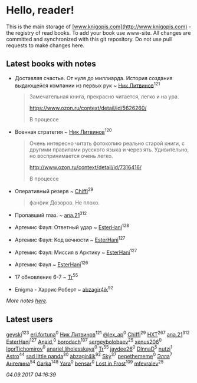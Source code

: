 # Hello, reader!
This is the main storage of [www.knigopis.com](http://www.knigopis.com) - the registry of read books.
To add your book use www-site. All changes are committed and synchronized with this git repository.
Do not use pull requests to make changes here.


## Latest books with notes
* Доставляя счастье. От нуля до миллиарда. История создания выдающейся компании из первых рук ~ [Ник Литвинов](users/241/241974816-vkontakte)<sup>121</sup>
    > Замечательная книга, прекрасно читается, легко и на ура.
    > 
    > https://www.ozon.ru/context/detail/id/5626260/
    > 
    > В процессе

* Военная стратегия ~ [Ник Литвинов](users/241/241974816-vkontakte)<sup>120</sup>
    > Очень интересно читать фотокопию реально старой книги, с другими правилами русского языка и через ять. Удивительно, но воспринимается очень легко.
    > 
    > http://www.ozon.ru/context/detail/id/7316416/
    > 
    > В процессе

* Оперативный резерв ~ [Chiffi](users/105/105831994080785626680-google)<sup>29</sup>
    > фанфик Дозоров. Не плохо.

* Пропавший глаз. ~ [ana.21](users/107/107655526900000657481-google)<sup>312</sup>

* Артемис Фаул: Ответный удар ~ [EsterHani](users/305/30558181-vkontakte)<sup>128</sup>

* Артемис Фаул: Код вечности ~ [EsterHani](users/305/30558181-vkontakte)<sup>127</sup>

* Артемис Фаул: Миссия в Арктику ~ [EsterHani](users/305/30558181-vkontakte)<sup>127</sup>

* Артемис Фаул ~ [EsterHani](users/305/30558181-vkontakte)<sup>126</sup>

* 17 обновление 6-7 ~ [Tr](users/122/12282474-vkontakte)<sup>55</sup>

* Enigma - Харрис Роберт ~ [abzagir4ik](users/362/3621623-vkontakte)<sup>92</sup>


_More notes [here](latest_books_with_notes.md)._


## Latest users
[geyski](users/221/221959664-vkontakte)<sup>123</sup> 
[eri.fortuna](users/415/415025882-vkontakte)<sup>0</sup> 
[Ник Литвинов](users/241/241974816-vkontakte)<sup>121</sup> 
[@lex_ap](users/202/2023503321218070-facebook)<sup>0</sup> 
[Chiffi](users/105/105831994080785626680-google)<sup>29</sup> 
[HXT](users/100/100002563462782-facebook)<sup>267</sup> 
[ana.21](users/107/107655526900000657481-google)<sup>312</sup> 
[EsterHani](users/305/30558181-vkontakte)<sup>127</sup> 
[Anaid ](users/251/251826667-vkontakte)<sup>0</sup> 
[borodach](users/157/15706320-vkontakte)<sup>107</sup> 
[sergeybolobaev](users/379/37918255-vkontakte)<sup>25</sup> 
[xenus206](users/468/4688100-vkontakte)<sup>0</sup> 
[IgorTichomirov](users/431/431531313-vkontakte)<sup>0</sup> 
[anariel.liholesskaya](users/283/283147557-vkontakte)<sup>0</sup> 
[Tr](users/122/12282474-vkontakte)<sup>55</sup> 
[jaydee26](users/383/383251823-vkontakte)<sup>0</sup> 
[DInnaD](users/497/497594403964454-facebook)<sup>5</sup> 
[nutzi](users/197/197654375-vkontakte)<sup>1</sup> 
[Astro](users/282/282662025-vkontakte)<sup>44</sup> 
[sad little panda](users/188/1882525281990290-facebook)<sup>30</sup> 
[abzagir4ik](users/362/3621623-vkontakte)<sup>92</sup> 
[Sky](users/118/118049897850017649660-google)<sup>37</sup> 
[pepethememe](users/524/524405564573977-facebook)<sup>0</sup> 
[Элла](users/100/1002037069862545-facebook)<sup>7</sup> 
[Ангелина](users/837/83788782-vkontakte)<sup>54</sup> 
[Garka](users/115/115753719718250012620-google)<sup>148</sup> 
[Yara](users/115/115029246654538634506-google)<sup>0</sup> 
[bensar](users/147/147803718-vkontakte)<sup>0</sup> 
[Lost in Frost](users/103/103293621948650602575-google)<sup>109</sup> 
[mfevralev](users/140/140966150-vkontakte)<sup>25</sup> 


_04.09.2017 04:16:39_
